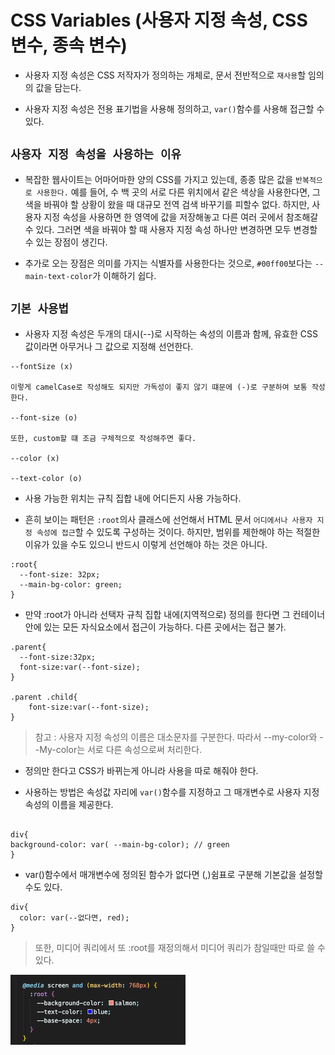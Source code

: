 # CSS Variables (사용자 지정 속성, CSS 변수, 종속 변수)

- 사용자 지정 속성은 CSS 저작자가 정의하는 개체로, 문서 전반적으로 `재사용`할 임의의 값을 담는다.

- 사용자 지정 속성은 전용 표기법을 사용해 정의하고, `var()`함수를 사용해 접근할 수 있다.

## `사용자 지정 속성을 사용하는 이유`

- 복잡한 웹사이트는 어마어마한 양의 CSS를 가지고 있는데, 종종 많은 값을 `반복적으로 사용한다.` 예를 들어, 수 백 곳의 서로 다른 위치에서 같은 색상을 사용한다면, 그 색을 바꿔야 할 상황이 왔을 때 대규모 전역 검색 바꾸기를 피할수 없다. 하지만, 사용자 지정 속성을 사용하면 한 영역에 값을 저장해놓고 다른 여러 곳에서 참조해갈 수 있다. 그러면 색을 바꿔야 할 때 사용자 지정 속성 하나만 변경하면 모두 변경할 수 있는 장점이 생긴다.

* 추가로 오는 장점은 의미를 가지는 식별자를 사용한다는 것으로, `#00ff00`보다는 `--main-text-color`가 이해하기 쉽다.

## `기본 사용법`

- 사용자 지정 속성은 두개의 대시(--)로 시작하는 속성의 이름과 함께, 유효한 CSS 값이라면 아무거나 그 값으로 지정해 선언한다.

```
--fontSize (x)

이렇게 camelCase로 작성해도 되지만 가독성이 좋지 않기 떄문에 (-)로 구분하여 보통 작성한다.

--font-size (o)

또한, custom할 떄 조금 구체적으로 작성해주면 좋다.

--color (x)

--text-color (o)
```

- 사용 가능한 위치는 규칙 집합 내에 어디든지 사용 가능하다.

- 흔히 보이는 패턴은 `:root`의사 클래스에 선언해서 HTML 문서 `어디에서나 사용자 지정 속성에 접근`할 수 있도록 구성하는 것이다. 하지만, 범위를 제한해야 하는 적절한 이유가 있을 수도 있으니 반드시 이렇게 선언해야 하는 것은 아니다.

```
:root{
  --font-size: 32px;
  --main-bg-color: green;
}
```

- 만약 :root가 아니라 선택자 규칙 집합 내에(지역적으로) 정의를 한다면 그 컨테이너 안에 있는 모든 자식요소에서 접근이 가능하다. 다른 곳에서는 접근 불가.

```
.parent{
  --font-size:32px;
  font-size:var(--font-size);
}

.parent .child{
    font-size:var(--font-size);
}
```

> 참고 : 사용자 지정 속성의 이름은 대소문자를 구분한다. 따라서 --my-color와 --My-color는 서로 다른 속성으로써 처리한다.

- 정의만 한다고 CSS가 바뀌는게 아니라 사용을 따로 해줘야 한다.

- 사용하는 방법은 속성값 자리에 `var()`함수를 지정하고 그 매개변수로 사용자 지정 속성의 이름을 제공한다.

```

div{
background-color: var( --main-bg-color); // green
}

```

- var()함수에서 매개변수에 정의된 함수가 없다면 (,)쉼표로 구분해 기본값을 설정할 수도 있다.

```
div{
  color: var(--없다면, red);
}
```

> 또한, 미디어 쿼리에서 또 :root를 재정의해서 미디어 쿼리가 참일때만 따로 쓸 수 있다.

![사용자지정속성](/image/사용자지정속성.png)
